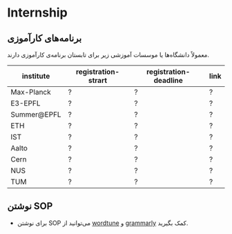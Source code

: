 # Internship

## برنامه‌های کارآموزی
معمولاً‌ دانشگاه‌ها یا موسسات آموزشی زیر برای تابستان برنامه‌ی کارآموزی دارند.

| institute | registration-strart | registration-deadline | link |
| - | - | - | - |
| Max-Planck | ? | ? | ? |
| E3-EPFL | ? | ? | ? |
| Summer@EPFL | ? | ? | ? |
| ETH | ? | ? | ? |
| IST | ? | ? | ? |
| Aalto | ? | ? | ? |
| Cern | ? | ? | ? |
| NUS | ? | ? | ? |
| TUM | ? | ? | ? |

## نوشتن SOP
- برای نوشتن SOP می‌توانید از [wordtune](https://www.wordtune.com/) و [grammarly](https://www.grammarly.com/) کمک بگیرید.
